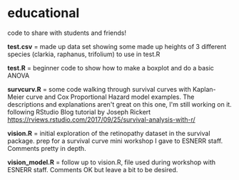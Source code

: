 # educational
code to share with students and friends!

**test.csv** = made up data set showing some made up heights of 3 different species (clarkia, raphanus, trifolium) to use in test.R

**test.R** = beginner code to show how to make a boxplot and do a basic ANOVA

**survcurv.R** = some code walking through survival curves with Kaplan-Meier curve and Cox Proportional Hazard model examples. The descriptions and explanations aren't great on this one, I'm still working on it. following RStudio Blog tutorial by Joseph Rickert https://rviews.rstudio.com/2017/09/25/survival-analysis-with-r/

**vision.R** = initial exploration of the retinopathy dataset in the survival package. prep for a survival curve mini workshop I gave to ESNERR staff. Comments pretty in depth.

**vision_model.R** = follow up to vision.R, file used during workshop with ESNERR staff. Comments OK but leave a bit to be desired.
